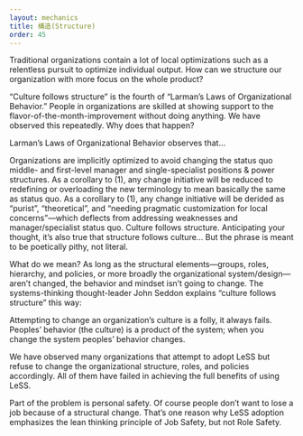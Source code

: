 ```yaml
---
layout: mechanics
title: 構造(Structure)
order: 45
---
```


Traditional organizations contain a lot of local optimizations such as a relentless pursuit to optimize individual output. How can we structure our organization with more focus on the whole product?

“Culture follows structure” is the fourth of “Larman’s Laws of Organizational Behavior.” People in organizations are skilled at showing support to the flavor-of-the-month-improvement without doing anything. We have observed this repeatedly. Why does that happen?

Larman’s Laws of Organizational Behavior observes that…

Organizations are implicitly optimized to avoid changing the status quo middle- and first-level manager and single-specialist positions & power structures.
As a corollary to (1), any change initiative will be reduced to redefining or overloading the new terminology to mean basically the same as status quo.
As a corollary to (1), any change initiative will be derided as “purist”, “theoretical”, and “needing pragmatic customization for local concerns”—which deflects from addressing weaknesses and manager/specialist status quo.
Culture follows structure.
Anticipating your thought, it’s also true that structure follows culture… But the phrase is meant to be poetically pithy, not literal.

What do we mean? As long as the structural elements—groups, roles, hierarchy, and policies, or more broadly the organizational system/design—aren’t changed, the behavior and mindset isn’t going to change. The systems-thinking thought-leader John Seddon explains “culture follows structure” this way:

Attempting to change an organization’s culture is a folly, it always fails. Peoples’ behavior (the culture) is a product of the system; when you change the system peoples’ behavior changes.

We have observed many organizations that attempt to adopt LeSS but refuse to change the organizational structure, roles, and policies accordingly. All of them have failed in achieving the full benefits of using LeSS.

Part of the problem is personal safety. Of course people don’t want to lose a job because of a structural change. That’s one reason why LeSS adoption emphasizes the lean thinking principle of Job Safety, but not Role Safety.
